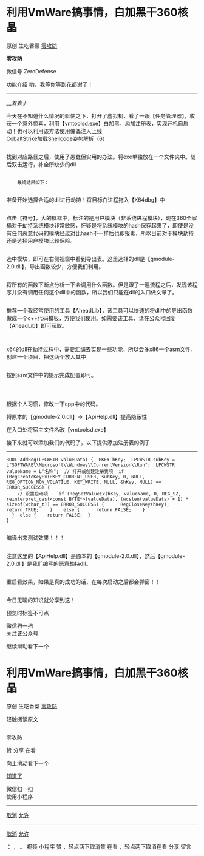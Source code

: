 #  利用VmWare搞事情，白加黑干360核晶

原创 生吃香菜  [ 零攻防 ](javascript:void\(0\);)

**零攻防** ![]()

微信号 ZeroDefense

功能介绍 哟，我等你等到花都谢了！

____

___发表于_

今天在不知道什么情况的驱使之下，打开了虚拟机，看了一眼【任务管理器】，收获一个意外惊喜，利用【vmtoolsd.exe】白加黑。添加注册表，实现开机自启动！也可以利用该方法使用傀儡注入上线  
[CobaltStrike加载Shellcode姿势解析（6）](http://mp.weixin.qq.com/s?__biz=MzkyNDUzNjk4MQ==&mid=2247483797&idx=1&sn=d029851960e55e18326d6a7a54386e07&chksm=c1d5186ff6a291796dd13180bff91b9008b49d5aaf39544aa8d00d9aa0a3ab2f3feacaf2a379&scene=21#wechat_redirect)

![]()

找到对应路径之后，使用了愚蠢但实用的办法。将exe单独放在一个文件夹中。随后双击运行，补全所缺少的dll

![]()

        最终结果如下：

![]()  

准备开始选择合适的dll进行劫持！将目标白进程拖入【X64dbg】中  

![]()

点击【符号】，大的框框中，标注的是用户模块（非系统进程模块），现在360全家桶对于劫持系统模块非常敏感，怀疑是将系统模块的hash保存起来了，即使是没有任何恶意代码的模块经过对比hash不一样后也即报毒，所以目前对于模块劫持还是选择用户模块比较保险。

![]()

选中模块，即可在右侧视窗中看到导出表。这里选择的dll是【gmodule-2.0.dll】，导出函数较少，方便我们利用。

![]()

将所有的函数下断点分析一下会调用什么函数。但是跟了一遍流程之后，发现该程序并没有调用任何这个dll中的函数，所以我们只能在dll的入口做文章了。  

![]()

推荐一个我经常使用的工具【AheadLib】，该工具可以快速的将dll中的导出函数做成一个c++代码模板，方便我们使用。如需要该工具，请在公众号回复【AheadLib】即可获取。  

![]()

![]()

x64的dll在劫持过程中，需要汇编去实现一些功能，所以会多x86一个asm文件。创建一个项目，把这两个放入其中

![]()

按照asm文件中的提示完成配置即可。

![]()

![]()

![]()

根据个人习惯，修改一下cpp中的代码。  

![]()将原本的【gmodule-2.0.dll】->【ApiHelp.dll】提高隐蔽性

![]()在入口处将宿主文件名改【vmtoolsd.exe】

接下来就可以添加我们的代码了，以下提供添加注册表的例子  

  *   *   *   *   *   *   *   *   *   *   *   *   *   *   *   *   *   *   *   *   *   * 

    
    
    BOOL AddReg(LPCWSTR valueData) {  HKEY hKey;  LPCWSTR subKey = L"SOFTWARE\\Microsoft\\Windows\\CurrentVersion\\Run";  LPCWSTR valueName = L"名称";  // 打开或创建注册表项  if (RegCreateKeyEx(HKEY_CURRENT_USER, subKey, 0, NULL, REG_OPTION_NON_VOLATILE, KEY_WRITE, NULL, &hKey, NULL) == ERROR_SUCCESS) {  
        // 设置启动项    if (RegSetValueEx(hKey, valueName, 0, REG_SZ, reinterpret_cast<const BYTE*>(valueData), (wcslen(valueData) + 1) * sizeof(wchar_t)) == ERROR_SUCCESS) {      RegCloseKey(hKey);      return TRUE;    }    else {      return FALSE;    }  
      }  else {    return FALSE;  }  
    }

![]()

编译出来测试效果！！！  

![]()

注意这里的【ApiHelp.dll】是原本的【gmodule-2.0.dll】，然后【gmodule-2.0.dll】是我们编写的恶意劫持dll。  

![]()

重启看效果，如果是真的成功的话，在每次启动之后都会弹窗！！  

![]()

今日无聊的知识就分享到这！  

预览时标签不可点

微信扫一扫  
关注该公众号

继续滑动看下一个

# 利用VmWare搞事情，白加黑干360核晶

原创 生吃香菜  [ 零攻防 ](javascript:void\(0\);)

轻触阅读原文

![]()

零攻防

赞 分享 在看

向上滑动看下一个

[知道了](javascript:;)

微信扫一扫  
使用小程序

****

[取消](javascript:void\(0\);) [允许](javascript:void\(0\);)

****

[取消](javascript:void\(0\);) [允许](javascript:void\(0\);)

： ， 。   视频 小程序 赞 ，轻点两下取消赞 在看 ，轻点两下取消在看 分享 留言

